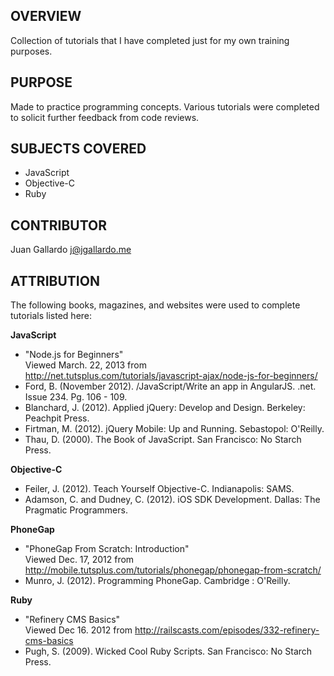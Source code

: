 OVERVIEW
------------------
Collection of tutorials that I have completed just for my own training purposes. 

PURPOSE
------------------
Made to practice programming concepts. Various tutorials were completed to solicit further feedback from code reviews. 

SUBJECTS COVERED
------------------
* JavaScript
* Objective-C
* Ruby

CONTRIBUTOR
------------------
Juan Gallardo j@jgallardo.me


ATTRIBUTION
------------------
The following books, magazines, and websites were used to complete tutorials listed here:

__JavaScript__
+ "Node.js for Beginners"<br />
Viewed March. 22, 2013 from http://net.tutsplus.com/tutorials/javascript-ajax/node-js-for-beginners/
+ Ford, B. (November 2012). /JavaScript/Write an app in AngularJS. .net. Issue 234. Pg. 106 - 109.
+ Blanchard, J. (2012). Applied jQuery: Develop and Design. Berkeley: Peachpit Press.
+ Firtman, M. (2012). jQuery Mobile: Up and Running. Sebastopol: O'Reilly.
+ Thau, D. (2000). The Book of JavaScript. San Francisco: No Starch Press. 

__Objective-C__
+ Feiler, J. (2012). Teach Yourself Objective-C. Indianapolis: SAMS. 
+ Adamson, C. and Dudney, C. (2012). iOS SDK Development. Dallas: The Pragmatic Programmers. 

__PhoneGap__ 
+ "PhoneGap From Scratch: Introduction"<br />
Viewed Dec. 17, 2012 from http://mobile.tutsplus.com/tutorials/phonegap/phonegap-from-scratch/
+ Munro, J. (2012). Programming PhoneGap. Cambridge : O'Reilly.

__Ruby__
+ "Refinery CMS Basics"<br />
Viewed Dec 16. 2012 from http://railscasts.com/episodes/332-refinery-cms-basics
+ Pugh, S. (2009). Wicked Cool Ruby Scripts. San Francisco: No Starch Press. 
